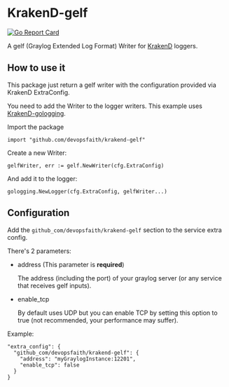 # KrakenD-gelf

[![Go Report Card](https://goreportcard.com/badge/github.com/devopsfaith/krakend-gelf)](https://goreportcard.com/report/github.com/devopsfaith/krakend-gelf)

A gelf (Graylog Extended Log Format) Writer for [KrakenD](https://krakend.io) loggers.

## How to use it

This package just return a gelf writer with the configuration provided via KrakenD ExtraConfig.

You need to add the Writer to the logger writers.
This example uses [KrakenD-gologging](https://github.com/devopsfaith/krakend-gologging).

Import the package

```
import "github.com/devopsfaith/krakend-gelf"
```

Create a new Writer:

```
gelfWriter, err := gelf.NewWriter(cfg.ExtraConfig)
```

And add it to the logger:

```
gologging.NewLogger(cfg.ExtraConfig, gelfWriter...)
```

## Configuration

Add the `github_com/devopsfaith/krakend-gelf` section to the service extra config.

There's 2 parameters:

- address (This parameter is **required**)

  The address (including the port) of your graylog server (or any service that receives gelf inputs).

- enable_tcp

  By default uses UDP but you can enable TCP by setting this option to true (not recommended, your performance may suffer).

Example:

```
"extra_config": {
  "github_com/devopsfaith/krakend-gelf": {
    "address": "myGraylogInstance:12201",
    "enable_tcp": false
  }
}
```
